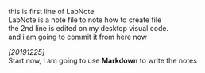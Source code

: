 this is first line of LabNote  
LabNote is a note file to note how to create file  
the 2nd line is edited on my desktop visual code.   
and i am going to commit it from here now  


*[20191225]*  
Start now, I am going to use **Markdown** to write the notes
